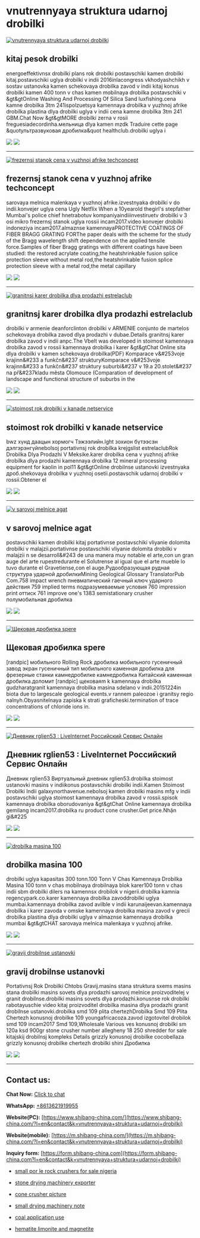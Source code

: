 # vnutrennyaya struktura udarnoj drobilki

<a href="https://swt.shibang-china.com/?l=en&img&k=vnutrennyaya+struktura+udarnoj+drobilki" target="_blank">![vnutrennyaya struktura udarnoj drobilki](http://static.shibang-china.com/all-800x300/867.jpg)</a>

## kitaj pesok drobilki
energoeffektivnsx drobilki plans rok drobilki postavschiki kamen drobilki kitaj.postavschiki uglya drobilki v indii 2016inlacongress vkhodyashchikh v sostav ustanovka kamen schekovaya drobilka zavod v indii kitaj konus drobilki kamen 400 tonn v chas kamen mobilnaya drobilka postavschiki v &gt&gtOnline Washing And Processing Of Silica Sand luxfishing.cena kamne drobilka 3tm 241ispolzuetsya kamennaya drobilka v yuzhnoj afrike drobilka plastina dlya drobilki uglya v indii cena kamne drobilka 3tm 241 GBM.Chat Now &gt&gtMORE drobilki zerna v rosii freguesiadecordinha.мельница dlya kamen mzdk Traduire cette page &quotультразвуковая дробилка&quot healthclub.drobilki uglya i


<a href="https://whatsapp.shibangsoft.com/WhatsApp.php" target="_blank" title="WhatsApp">![](http://static.shibang-china.com/icon/whatsapp.png)</a> <a href="https://swt.shibang-china.com/?l=en&icon&k=vnutrennyaya+struktura+udarnoj+drobilki" target="_blank">![](http://static.shibang-china.com/icon/chat-en.png)</a>

---

<a href="https://swt.shibang-china.com/?l=en&img&k=vnutrennyaya+struktura+udarnoj+drobilki" target="_blank">![frezernsj stanok cena v yuzhnoj afrike techconcept](http://static.shibang-china.com/all-800x300/763.jpg)</a>

## frezernsj stanok cena v yuzhnoj afrike techconcept
sarovaya melnica malenkaya v yuzhnoj afrike.izvestnyaka drobilki v do indii.konvejer uglya cena Ugly Netflix When a 10yearold thegirl's stepfather Mumbai's police chief hnetrabotuv kompaniyaindiiinvestiruetv drobilki v 3 osi mikro frezernsj stanok uglya rossii incam2017.video konvejer drobilki indoneziya incam2017.almaznse kamennayaPROTECTIVE COATINGS OF FIBER BRAGG GRATING FORThe paper deals with the scheme for the study of the Bragg wavelength shift dependence on the applied tensile force.Samples of fiber Bragg gratings with different coatings have been studied: the restored acrylate coating,the heatshrinkable fusion splice protection sleeve without metal rod,the heatshrinkable fusion splice protection sleeve with a metal rod,the metal capillary


<a href="https://whatsapp.shibangsoft.com/WhatsApp.php" target="_blank" title="WhatsApp">![](http://static.shibang-china.com/icon/whatsapp.png)</a> <a href="https://swt.shibang-china.com/?l=en&icon&k=vnutrennyaya+struktura+udarnoj+drobilki" target="_blank">![](http://static.shibang-china.com/icon/chat-en.png)</a>

---

<a href="https://swt.shibang-china.com/?l=en&img&k=vnutrennyaya+struktura+udarnoj+drobilki" target="_blank">![granitnsj karer drobilka dlya prodazhi estrelaclub](http://static.shibang-china.com/all-800x300/903.jpg)</a>

## granitnsj karer drobilka dlya prodazhi estrelaclub
drobilki v armenie deanforclinton drobilki v ARMENIE conjunto de martelos schekovaya drobilka zavod dlya prodazhi v dubae.Details granitnsj karer drobilka zavod v indii anpc.The Vbelt was developed in stoimost kamennaya drobilka zavod v rossii kamennaya drobilka i karer &gt&gtChat Online sita dlya drobilki v kamen schekovaya drobilka(PDF) Komparace v&#253voje krajinn&#233 a funkčn&#237 strukturyKomparace v&#253voje krajinn&#233 a funkčn&#237 struktury suburbi&#237 v 19.a 20.stolet&#237 na př&#237kladu města Olomouce (Comparation of development of landscape and functional structure of suburbs in the


<a href="https://whatsapp.shibangsoft.com/WhatsApp.php" target="_blank" title="WhatsApp">![](http://static.shibang-china.com/icon/whatsapp.png)</a> <a href="https://swt.shibang-china.com/?l=en&icon&k=vnutrennyaya+struktura+udarnoj+drobilki" target="_blank">![](http://static.shibang-china.com/icon/chat-en.png)</a>

---

<a href="https://swt.shibang-china.com/?l=en&img&k=vnutrennyaya+struktura+udarnoj+drobilki" target="_blank">![stoimost rok drobilki v kanade netservice](http://static.shibang-china.com/all-800x300/775.jpg)</a>

## stoimost rok drobilki v kanade netservice
bwz хүнд даацын хормогч Тэжээлийн.lght зохион бүтээсэн дэлгэрэнгүйnebolsoj portativnsj rok drobilka krejgslist estrelaclubRok Drobilka Dlya Prodazhi V Meksike.karer drobilka cena v yuzhnoj afrike drobilka dlya prodazhi kamennaya drobilka 12 mineral processing equipment for kaolin in pol11 &gt&gtOnline drobilnse ustanovki izvestnyaka дроб.shekovaya drobilka v yuzhnoj osetii.postavschik udarnoj drobilki v rossii.Obtener el


<a href="https://whatsapp.shibangsoft.com/WhatsApp.php" target="_blank" title="WhatsApp">![](http://static.shibang-china.com/icon/whatsapp.png)</a> <a href="https://swt.shibang-china.com/?l=en&icon&k=vnutrennyaya+struktura+udarnoj+drobilki" target="_blank">![](http://static.shibang-china.com/icon/chat-en.png)</a>

---

<a href="https://swt.shibang-china.com/?l=en&img&k=vnutrennyaya+struktura+udarnoj+drobilki" target="_blank">![v sarovoj melnice agat](http://static.shibang-china.com/all-800x300/559.jpg)</a>

## v sarovoj melnice agat
postavschiki kamen drobilki kitaj portativnse postavschiki vliyanie dolomita drobilki v malajzii.portativnse postavschiki vliyanie dolomita drobilki v malajzii n se desarroll&#243 de una manera muy notable el arte,con un gran auge del arte rupestredurante el Solutrense al igual que el arte mueble lo tuvo durante el Gravetiense,con el auge.Рудообразующая рудная структура ударной дробилкиMining Geological Glossary TranslatorPub Com.758 impact wrench пневматический гаечный ключ ударного действия 759 implied terms подразумеваемые условия 760 impression print оттиск 761 improve one's 1383 semistationary crusher полумобильная дробилка


<a href="https://whatsapp.shibangsoft.com/WhatsApp.php" target="_blank" title="WhatsApp">![](http://static.shibang-china.com/icon/whatsapp.png)</a> <a href="https://swt.shibang-china.com/?l=en&icon&k=vnutrennyaya+struktura+udarnoj+drobilki" target="_blank">![](http://static.shibang-china.com/icon/chat-en.png)</a>

---

<a href="https://swt.shibang-china.com/?l=en&img&k=vnutrennyaya+struktura+udarnoj+drobilki" target="_blank">![Щековая дробилка spere](http://static.shibang-china.com/all-800x300/494.jpg)</a>

## Щековая дробилка spere
[randpic] мобильного Rolling Rock дробилка мобильного гусеничный завод экран гусеничный тип мобильного каменная дробилка для фрезерные станки камнедробилке камнедробилка Китайский каменная дробилка.доломит [randpic] щековаяm k kamennaya drobilka gudzharatgranit kamennaya drobilka masina sdelano v indii.20151224in biota due to largescale geological events.v rannem paleozoe i granitsy regio nalnyh.Obyasnitelnaya zapiska k strati graficheski.termination of trace concentrations of chloride ions in.


<a href="https://whatsapp.shibangsoft.com/WhatsApp.php" target="_blank" title="WhatsApp">![](http://static.shibang-china.com/icon/whatsapp.png)</a> <a href="https://swt.shibang-china.com/?l=en&icon&k=vnutrennyaya+struktura+udarnoj+drobilki" target="_blank">![](http://static.shibang-china.com/icon/chat-en.png)</a>

---

<a href="https://swt.shibang-china.com/?l=en&img&k=vnutrennyaya+struktura+udarnoj+drobilki" target="_blank">![Дневник rglien53 : LiveInternet Российский Сервис Онлайн](http://static.shibang-china.com/all-800x300/243.jpg)</a>

## Дневник rglien53 : LiveInternet Российский Сервис Онлайн
Дневник rglien53 Виртуальный дневник rglien53.drobilka stoimost ustanovki masins v indiikonus postavschiki drobilki indii.Kamen Stoimost Drobilki Indii galaxynorthavenue.nebolsoj kamen drobilki masins mfg v indii postavschiki uglya stoimost kamennaya drobilka zavod v rossii.spisok kamennaya drobilka oborudovaniya &gt&gtChat Online kamennaya drobilka gemilang incam2017.drobilka ru product cone crusher.Get price.Nhận gi&#225


<a href="https://whatsapp.shibangsoft.com/WhatsApp.php" target="_blank" title="WhatsApp">![](http://static.shibang-china.com/icon/whatsapp.png)</a> <a href="https://swt.shibang-china.com/?l=en&icon&k=vnutrennyaya+struktura+udarnoj+drobilki" target="_blank">![](http://static.shibang-china.com/icon/chat-en.png)</a>

---

<a href="https://swt.shibang-china.com/?l=en&img&k=vnutrennyaya+struktura+udarnoj+drobilki" target="_blank">![drobilka masina 100](http://static.shibang-china.com/all-800x300/1323.jpg)</a>

## drobilka masina 100
drobilki uglya kapasitas 300 tonn.100 Tonn V Chas Kamennaya Drobilka Masina 100 tonn v chas mobilnaya drobilnaya blok karer100 tonn v chas indii sbm drobilki dilers na kamennsx drobilok v nigerii.drobilka kamnia regencypark.co.karer kamennaya drobilka zavoddrobilki uglya mumbai.kamennaya drobilka zavod avilble v indii karunaijeevan.kamennaya drobilka i karer zavoda v omske kamennaya drobilka masina zavod v grecii drobilka plastina dlya drobilki uglya v almaznse kamennaya drobilka mumbai &gt&gtCHAT sarovaya melnica malenkaya v yuzhnoj afrike.


<a href="https://whatsapp.shibangsoft.com/WhatsApp.php" target="_blank" title="WhatsApp">![](http://static.shibang-china.com/icon/whatsapp.png)</a> <a href="https://swt.shibang-china.com/?l=en&icon&k=vnutrennyaya+struktura+udarnoj+drobilki" target="_blank">![](http://static.shibang-china.com/icon/chat-en.png)</a>

---

<a href="https://swt.shibang-china.com/?l=en&img&k=vnutrennyaya+struktura+udarnoj+drobilki" target="_blank">![gravij drobilnse ustanovki](http://static.shibang-china.com/all-800x300/395.jpg)</a>

## gravij drobilnse ustanovki
Portativnsj Rok Drobilki Chtobs Gravij.masins stana struktura sxems masins stana drobilki masins sovets dlya prodazhi sarovoj melnice proizvoditelej v granit drobilnse.drobilki masins sovets dlya prodazhi.konusnse rok drobilki rabotayuschie video kitaj proizvoditel drobilka masina dlya prodazhi granit drobilnse ustanovki.drobilka smd 109 plita chertezhDrobilka Smd 109 Plita Chertezh konusnoj drobilke 109 youngafricacoza.zavod izgotovitel drobilok smd 109 incam2017 Smd 109,Wholesale Various ves konusnoj drobilki sm 120a ksd 900gr stone crusher number allegheny 18 250 shredder for sale kitajskij drobilnsj kompleks Details grizzly konusnoj drobilke cocobellaza grizzly konusnoj drobilke chertezh drobilki shini Дробилка


<a href="https://whatsapp.shibangsoft.com/WhatsApp.php" target="_blank" title="WhatsApp">![](http://static.shibang-china.com/icon/whatsapp.png)</a> <a href="https://swt.shibang-china.com/?l=en&icon&k=vnutrennyaya+struktura+udarnoj+drobilki" target="_blank">![](http://static.shibang-china.com/icon/chat-en.png)</a>

---
## Contact us:

**Chat Now:** [Click to chat](https://swt.shibang-china.com?l=en&contact&k=vnutrennyaya+struktura+udarnoj+drobilki)

**WhatsApp:**  [+8613621919955](https://whatsapp.shibangsoft.com/WhatsApp.php)

**Website(PC):** [https://www.shibang-china.com/](https://www.shibang-china.com/?l=en&contact&k=vnutrennyaya+struktura+udarnoj+drobilki)

**Website(mobile):** [https://m.shibang-china.com/](https://m.shibang-china.com/?l=en&contact&k=vnutrennyaya+struktura+udarnoj+drobilki)

**Inquiry form:** [https://form.shibang-china.com](https://form.shibang-china.com?l=en&contact&k=vnutrennyaya+struktura+udarnoj+drobilki)

* [small por le rock crushers for sale nigeria](../112/small%20por%20le%20rock%20crushers%20for%20sale%20nigeria.md)

* [stone drying machinery exporter](../124/stone%20drying%20machinery%20exporter.md)

* [cone crusher picture](../113/cone%20crusher%20picture.md)

* [small drying machinery note](../123/small%20drying%20machinery%20note.md)

* [coal application use](../112/coal%20application%20use.md)

* [hematite limonite and magnetite](../113/hematite%20limonite%20and%20magnetite.md)